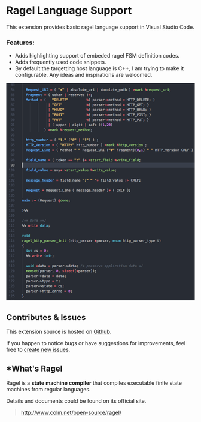 # Ragel Language Support
This extension provides basic ragel language support in Visual Studio Code.

### Features:

* Adds highlighting support of embeded ragel FSM definition codes.
* Adds frequently used code snippets.
* By default the targetting host language is C++, I am trying to make it configurable. Any ideas and inspirations are welcomed.

![Screenshot](https://github.com/pnck/vsc_extension_ragel/raw/master/images/screenshot.png?raw=true)

## Contributes & Issues
This extension source is hosted on [Github](https://github.com/pnck/vsc_extension_ragel).

If you happen to notice bugs or have suggestions for improvements, feel free to [create new issues](https://github.com/pnck/vsc_extension_ragel/issues).
## *What's Ragel

Ragel is a **state machine compiler** that compiles executable finite state machines from regular languages.

Details and documents could be found on its official site.
>  http://www.colm.net/open-source/ragel/
